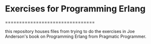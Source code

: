 # Exercises for Programming Erlang

================================
    
  this repository houses files from trying to do the exercises in 
Joe Anderson's book on Programming Erlang from Pragmatic Programmer.

